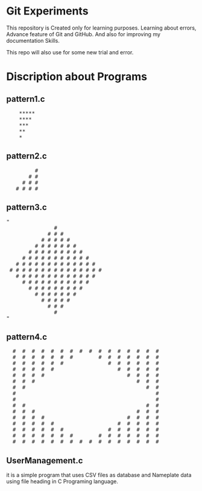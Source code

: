 # Git Experiments

This repository is Created only for learning purposes. Learning about errors, Advance feature of Git and GitHub. And also for improving my documentation Skills.

This repo will also use for some new trial and error.

# Discription about Programs

## pattern1.c 
<pre>
    *****
    ****
    ***
    **
    *
</pre>

## pattern2.c
<pre>
         #
       # #
     # # #
   # # # #
</pre>

## pattern3.c
<pre>
"    
               #
             # # #
           # # # # #
         # # # # # # #
       # # # # # # # # #
     # # # # # # # # # # #
   # # # # # # # # # # # # #
 # # # # # # # # # # # # # # #
   # # # # # # # # # # # # #
     # # # # # # # # # # #
       # # # # # # # # #
         # # # # # # #
           # # # # #
             # # #
               #
"
</pre>

## pattern4.c
<pre>
  #  #  #  #  #  #  #  #  #  #  #  #  #  #  #  #
  #  #  #  #  #  #  #        #  #  #  #  #  #  #
  #  #  #  #  #  #              #  #  #  #  #  #
  #  #  #  #  #                    #  #  #  #  #
  #  #  #  #                          #  #  #  #
  #  #  #                                #  #  #
  #  #                                      #  #
  #                                            #
  #                                            #
  #  #                                      #  #
  #  #  #                                #  #  #
  #  #  #  #                          #  #  #  #
  #  #  #  #  #                    #  #  #  #  #
  #  #  #  #  #  #              #  #  #  #  #  #
  #  #  #  #  #  #  #        #  #  #  #  #  #  #
  #  #  #  #  #  #  #  #  #  #  #  #  #  #  #  #
</pre>

## UserManagement.c 
it is a simple program that uses CSV files as database and Nameplate data using file heading in C Programing language.